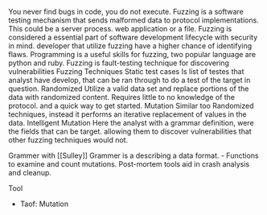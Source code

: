 You never find bugs in code, you do not execute. 
Fuzzing is a software testing mechanism that sends malformed data to  protocol implementations. This could be a server process. web application or a file. 
Fuzzing is considered a essential part of software development lifecycle with security in mind. developer that utilize fuzzing have a higher chance of identifying flaws. 
Programming is a useful skills for fuzzing, two popular language are python and ruby. 
Fuzzing is fault-testing technique for discovering vulnerabilities 
Fuzzing Techniques 
	Static test cases 
		 Is list of testes that analyst have develop, that can be ran through to do a test of the target in question. 
	 Randomized 
	 	Utilize a valid data set and replace portions of the data with randomized content. Requires little to no knowledge of the protocol. and a quick way to get started. 
	Mutation 
		Similar too Randomized techniques, instead it performs an iterative replacement of values in the data. 
	Intelligent Mutation 
		Here the analyst with a grammar definition, were the fields that can be target. allowing them to discover vulnerabilities that other fuzzing techniques would not. 
	
Grammer with [[Sulley]]
Grammer is a describing a data format. 
	-	Functions to examine and count mutations. 
Post-mortem tools aid in crash analysis and cleanup. 

Tool 
 -	Taof: Mutation 
	